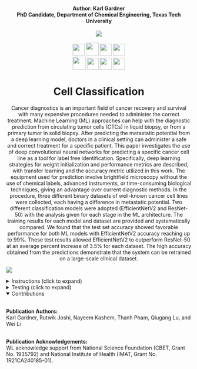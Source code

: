 <h4 align="center">Author: Karl Gardner<br>PhD Candidate, Department of Chemical Engineering, Texas Tech University</h4>

<div align="center">
  <a href="https://www.depts.ttu.edu/che/research/li-lab/">
  <img src="https://user-images.githubusercontent.com/91646805/154190573-53e361f6-7c60-4062-b56b-7cbd11d39fc4.jpg"/></a><br><br>
  
  <a href="https://www.depts.ttu.edu/che/research/li-lab/">
  <img src="https://user-images.githubusercontent.com/91646805/156635015-0cdcb0bb-0482-4693-b096-04f2a78f6b8e.svg" height="32"/></a>
  
  <a href="https://sites.google.com/view/scalab/">
  <img src="https://user-images.githubusercontent.com/91646805/211090371-b36f11db-15e7-48eb-901a-44204998ec38.svg" height="35"/></a>
  
  <a href="https://www.depts.ttu.edu/che/">
  <img src="https://user-images.githubusercontent.com/91646805/156641068-be8f0336-89b5-43e9-aa64-39481ce37c94.svg" height="32"/></a>
  
  <a href="https://www.cancer.gov/">
  <img src="https://user-images.githubusercontent.com/91646805/211325390-f26d7325-acc9-499f-9e42-594ca1ce6444.svg" height="32"/></a><br>

  <a href="https://publishing.aip.org/publications/journals/apl-machine-learning/?gclid=CjwKCAiAk--dBhABEiwAchIwkW85gPF_TYNhW8NbKHxNKIodFyrg0OJCNRaFZ87TmQS7HegxnaVB1hoCWZ8QAvD_BwE">
  <img src="https://user-images.githubusercontent.com/91646805/211326974-a4d8b218-784c-4236-b309-cb90520f77a9.svg" height="35"/></a>

  <a href="https://colab.research.google.com/github/karl-gardner/ctc_classification/blob/main/ENetV2_classifier.ipynb">
  <img src="https://user-images.githubusercontent.com/91646805/211091206-4bee10e4-0e41-4639-899f-e52dec841878.svg" height="32"/></a>

  <a href="https://colab.research.google.com/github/karl-gardner/ctc_classification/blob/main/ResNet_classifier.ipynb">
  <img src="https://user-images.githubusercontent.com/91646805/211091614-8e8b4c0a-9f0f-4276-bb36-0ce92040dbe8.svg" height="32"/></a>

 <a href="https://colab.research.google.com/github/karl-gardner/ctc_classification/blob/main/split_dataset.ipynb">
  <img src="https://user-images.githubusercontent.com/91646805/173894210-b7c51cae-0ce9-4de7-aab6-faa19fc626bd.svg" height="32"/></a>


# Cell Classification
Cancer diagnostics is an important field of cancer recovery and survival with many expensive procedures needed to administer the correct treatment. Machine Learning (ML) approaches can help with the diagnostic prediction from circulating tumor cells (CTCs) in liquid biopsy, or from a primary tumor in solid biopsy. After predicting the metastatic potential from a deep learning model, doctors in a clinical setting can administer a safe and correct treatment for a specific patient. This paper investigates the use of deep convolutional neural networks for predicting a specific cancer cell line as a tool for label free identification. Specifically, deep learning strategies for weight initialization and performance metrics are described, with transfer learning and the accuracy metric utilized in this work. The equipment used for prediction involve brightfield microscopy without the use of chemical labels, advanced instruments, or time-consuming biological techniques, giving an advantage over current diagnostic methods. In the procedure, three different binary datasets of well-known cancer cell lines were collected, each having a difference in metastatic potential. Two different classification models were adopted (EfficientNetV2 and ResNet-50) with the analysis given for each stage in the ML architecture. The training results for each model and dataset are provided and systematically compared. We found that the test set accuracy showed favorable performance for both ML models with EfficientNetV2 accuracy reaching up to 99%. These test results allowed EfficientNetV2 to outperform ResNet-50 at an average percent increase of 3.5% for each dataset. The high accuracy obtained from the predictions demonstrate that the system can be retrained on a large-scale clinical dataset.
</div>

<img src="https://user-images.githubusercontent.com/91646805/211077815-91b7d636-9bd1-435a-bd97-9aa37845d1cf.jpg"/></a>

<details>
<summary>Instructions (click to expand)</summary>
<br>


1) First create a folder in your google drive account called "cell_classification" (This step is important in order to keep the directories in check)
2) Use this link <a href="https://drive.google.com/drive/folders/1gDWWXDQp-M0cqsKTranTf05x-TqDn4a0?usp=sharing">
  <img src="https://user-images.githubusercontent.com/91646805/156700933-5cc77dba-5df1-40c0-94c8-7459abb6402b.svg" height="18"/></a> to access the shared google drive folder
3) At the top there will be a dropdown arrow after the folder location (Shared with me > data_files): click on this dropdown arrow
4) Click on the "Add shortcut to Drive" button then navigate to inside your ctc_classification folder and click the blue "Add Shortcut" button.  This will add a shortcut to the shared google drive folder in your ctc_classification folder.
5) Open the ENetV2_classifier.ipynb colab notebook from the colab badge provided above then click "Save a copy in Drive" under File > Save a copy in Drive.
6) This will save the notebook in the "Colab Notebooks" folder in your google drive.  Move this notebook to the ctc_classification folder and rename it ENetV2_classifier.ipynb in order for the directories to be correct.
7) Do the same with the ResNet_classifier.ipynb colab notebook. The final cell_classification folder should look like this:![image](https://user-images.githubusercontent.com/91646805/211118374-f74252d6-f332-4112-a95e-eddb16755a3a.png)
7) You can now use the notebooks to perform more testing or contribute to the project.  You can find the code written for many of the figures in the final paper: DOI Website
</details>

<details>
<summary>Testing (click to expand)</summary><br>
Nearly all figures and tables from the paper are outlined in ENetV2 and ResNet50 colab notebooks. First choose the dataset that you would like to investigate, e.g. the SKOV3nvsd dataset. Therefore choose the "dataset" variable as 3 because this is the fourth element in the datasets list:
<img src="https://user-images.githubusercontent.com/91646805/211102029-c66b01c7-064f-48e8-a272-50e47353faad.png"/></a>

Table 1 displays the annotation summary for each dataset after augmentations. This can be shown in section 2.2 of each colab notebook:<br><br>
<img src="https://user-images.githubusercontent.com/91646805/220817076-c79f3e54-9704-4815-a07b-d9014c64a552.png"/></a>

<br><br>
After running this cell you will get the following output:<br><br>
<img src="https://user-images.githubusercontent.com/91646805/220817473-27ce2684-f142-4d4a-a747-6e9ac044020f.png"/></a>

<br><br>
This matches the numbers for the SKOV3drvsn data in Table 2 in the publication:<br><br>
<img src="https://user-images.githubusercontent.com/91646805/211100889-e8a8ca6e-15ea-4fc5-bc84-0360803c6630.png"/></a>

</details>

<details open>
<summary>Contributions</summary><br>

 **Publication Authors:**<br>Karl Gardner, Rutwik Joshi, Nayeem Kashem, Thanh Pham, Qiugang Lu, and Wei Li<br><br>
 
 **Publication Acknowledgements:**<br>WL acknowledge support from National Science Foundation (CBET, Grant No. 1935792) and National Institute of Health (IMAT, Grant No. 1R21CA240185-01).
</details>
